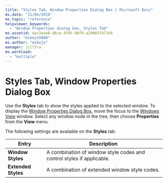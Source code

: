 ```yaml
---
title: "Styles Tab, Window Properties Dialog Box | Microsoft Docs"
ms.date: "11/04/2016"
ms.topic: "reference"
helpviewer_keywords:
  - "Window Properties dialog box, Styles Tab"
ms.assetid: 4ac1eae8-d6ce-4f05-98f0-a29065f471d4
author: "mikejo5000"
ms.author: "mikejo"
manager: jillfra
ms.workload:
  - "multiple"
---
```

# Styles Tab, Window Properties Dialog Box
Use the **Styles** tab to show the styles applied to the selected window. To display the [Window Properties Dialog Box](../debugger/window-properties-dialog-box.md), move the focus to the [Windows View](../debugger/windows-view.md) window. Select any window node in the tree, then choose **Properties** from the **View** menu.

 The following settings are available on the **Styles** tab:

|Entry|Description|
|-----------|-----------------|
|**Window Styles**|A combination of window style codes and control styles if applicable.|
|**Extended Styles**|A combination of extended window style codes.|